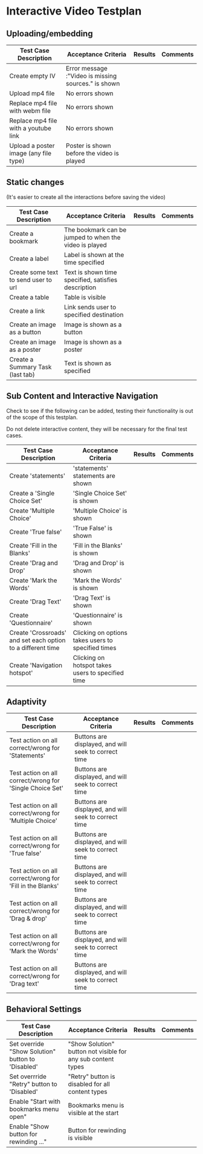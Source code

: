 # Interactive Video Testplan

## Uploading/embedding 

Test Case Description                 | Acceptance Criteria                                 | Results | Comments
------------------------------------- | ----------------------------------------------------| --------| --------
Create empty IV                       | Error message :"Video is missing sources." is shown |         |  
Upload mp4 file  		                  | No errors shown                                     |         |
Replace mp4 file with webm file       | No errors shown                                     |         |
Replace mp4 file with a youtube link  | No errors shown                                     |         |
Upload a poster image (any file type) | Poster is shown before the video is played          |         |


## Static changes

(It's easier to create all the interactions before saving the video) 

Test Case Description                 | Acceptance Criteria                                    | Results | Comments
------------------------------------- | -------------------------------------------------------| --------| --------
Create a bookmark                     | The bookmark can be jumped to when the video is played |         |
Create a label                        | Label is shown at the time specified                   |         |
Create some text to send user to url  | Text is shown time specified, satisfies description    |         |
Create a table                        | Table is visible                                       |         |
Create a link                         | Link sends user to specified destination               |         |
Create an image as a button           | Image is shown as a button                             |         | 
Create an image as a poster           | Image is shown as a poster                             |         |
Create a Summary Task (last tab)      | Text is shown as specified                             |         |



## Sub Content and Interactive Navigation

Check to see if the following can be added, testing their functionality is out of the scope of this testplan. 

Do not delete interactive content, they will be necessary for the final test cases.


Test Case Description | Acceptance Criteria | Results | Comments
--------------------- | --------------------| --------| --------
Create 'statements'   | 'statements' statements are shown
Create a 'Single Choice Set'   | 'Single Choice Set' is shown
Create 'Multiple Choice'   | 'Multiple Choice' is shown
Create 'True false'   | 'True False' is shown
Create 'Fill in the Blanks'   | 'Fill in the Blanks' is shown
Create 'Drag and Drop' | 'Drag and Drop' is shown 
Create 'Mark the Words' | 'Mark the Words' is shown
Create 'Drag Text' | 'Drag Text' is shown 
Create 'Questionnaire' | 'Questionnaire' is shown 
Create 'Crossroads' and set each option to a different time | Clicking on options takes users to specified times
Create 'Navigation hotspot' | Clicking on hotspot takes users to specified time

## Adaptivity

Test Case Description                                     | Acceptance Criteria                         | Results | Comments
--------------------------------------------------------- | --------------------------------------------| --------| --------
Test action on all correct/wrong for 'Statements'         | Buttons are displayed, and will seek to correct time |         |
Test action on all correct/wrong for 'Single Choice Set'  | Buttons are displayed, and will seek to correct time |         |
Test action on all correct/wrong for 'Multiple Choice'    | Buttons are displayed, and will seek to correct time |         |
Test action on all correct/wrong for 'True false'         | Buttons are displayed, and will seek to correct time |         |
Test action on all correct/wrong for 'Fill in the Blanks' | Buttons are displayed, and will seek to correct time |         |
Test action on all correct/wrong for 'Drag & drop'        | Buttons are displayed, and will seek to correct time |         |
Test action on all correct/wrong for 'Mark the Words'     | Buttons are displayed, and will seek to correct time |         |
Test action on all correct/wrong for 'Drag text'          | Buttons are displayed, and will seek to correct time |         | 

## Behavioral Settings


Test Case Description | Acceptance Criteria | Results | Comments
--------------------- | --------------------| --------| --------
Set override "Show Solution" button to 'Disabled'| "Show Solution" button not visible for any sub content types
Set overrride "Retry" button to 'Disabled' | "Retry" button is disabled for all content types
Enable "Start with bookmarks menu open" | Bookmarks menu is visible at the start
Enable "Show button for rewinding ..." | Button for rewinding is visible
